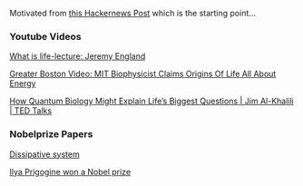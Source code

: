
Motivated from
[this Hackernews Post](https://news.ycombinator.com/item?id=22849554)
which is the starting point...

### Youtube Videos

[What is life-lecture: Jeremy England](https://www.youtube.com/watch?v=e91D5UAz-f4)

[Greater Boston Video: MIT Biophysicist Claims Origins Of Life All About Energy](https://www.youtube.com/watch?v=ka8573QQKW4)

[How Quantum Biology Might Explain Life’s Biggest Questions | Jim Al-Khalili | TED Talks](https://www.youtube.com/watch?v=_qgSz1UmcBM)

### Nobelprize Papers

[Dissipative system](https://en.m.wikipedia.org/wiki/Dissipative_system)

[Ilya Prigogine won a Nobel prize](https://www.nobelprize.org/uploads/2018/06/prigogine-lecture.pdf)
